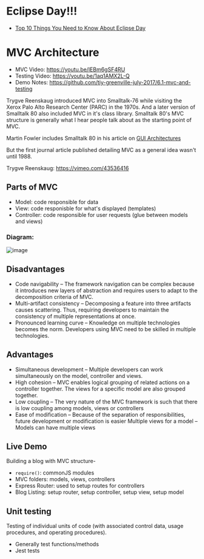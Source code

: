 # Eclipse Day!!!

 * [Top 10 Things You Need to Know About Eclipse Day](https://www.youtube.com/watch?v=yoMEbDcFK7U)

# MVC Architecture

* MVC Video: https://youtu.be/lEBm6gSF4RU
* Testing Video: https://youtu.be/1aq1AMX2L-Q
* Demo Notes: https://github.com/tiy-greenville-july-2017/6.1-mvc-and-testing

Trygve Reenskaug introduced MVC into Smalltalk-76 while visiting the Xerox Palo Alto Research Center (PARC) in the 1970s. And a later version of Smalltalk 80 also included MVC in it's class library. Smalltalk 80's MVC structure is generally what I hear people talk about as the starting point of MVC.

Martin Fowler includes Smalltalk 80 in his article on [GUI Architectures](https://martinfowler.com/eaaDev/uiArchs.html)

But the first journal article published detailing MVC as a general idea wasn't until 1988. 


Trygve Reenskaug: https://vimeo.com/43536416

## Parts of MVC

 * Model: code responsible for data
 * View: code responisble for what's displayed (templates)
 * Controller: code responsible for user requests (glue between models and views)

### Diagram:

![image](https://betterexplained.com/wp-content/uploads/rails/mvc-rails.png)

## Disadvantages

 * Code navigability – The framework navigation can be complex because it introduces new layers of abstraction and requires users to adapt to the decomposition criteria of MVC.
 * Multi-artifact consistency – Decomposing a feature into three artifacts causes scattering. Thus, requiring developers to maintain the consistency of multiple representations at once.
 * Pronounced learning curve – Knowledge on multiple technologies becomes the norm. Developers using MVC need to be skilled in multiple technologies.

## Advantages

 * Simultaneous development – Multiple developers can work simultaneously on the model, controller and views.
 * High cohesion – MVC enables logical grouping of related actions on a controller together. The views for a specific model are also grouped together.
 * Low coupling – The very nature of the MVC framework is such that there is low coupling among models, views or controllers
 * Ease of modification – Because of the separation of responsibilities, future development or modification is easier
Multiple views for a model – Models can have multiple views


## Live Demo

Building a blog with MVC structure-

 * `require()`: commonJS modules
 * MVC folders: models, views, controllers
 * Express Router: used to setup routes for controllers
 * Blog Listing: setup router, setup controller, setup view, setup model

## Unit testing

Testing of individual units of code (with associated control data, usage procedures, and operating procedures).

 * Generally test functions/methods
 * Jest tests



